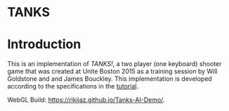 # TANKS

# Introduction
This is an implementation of *TANKS!*, a two player (one keyboard) shooter game that was created at Unite Boston 2015 as a training session by Will Goldstone and and James Bouckley. This implementation is developed according to the specifications in the [tutorial](https://unity3d.com/learn/tutorials/s/tanks-tutorial).

WebGL Build: https://rikijaz.github.io/Tanks-AI-Demo/.
